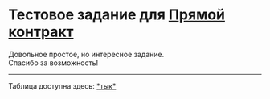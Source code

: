 # Тестовое задание для [Прямой контракт][1]
Довольное простое, но интересное задание.\
Спасибо за возможность!

---

Таблица доступна здесь: [\*тык\*][2]

[1]: https://dcontract.ru
[2]: https://docs.google.com/spreadsheets/d/1bG_tRe6TtPNuwiqEE0ErgaajNkzyR1M8jp731sGQfRM/edit?usp=sharing